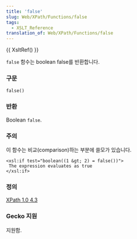 ```yaml
---
title: 'false'
slug: Web/XPath/Functions/false
tags:
  - XSLT_Reference
translation_of: Web/XPath/Functions/false
---
```


{{ XsltRef() }}

`false` 함수는 boolean false를 반환합니다.

### 구문

```
false()
```

### 반환

Boolean `false`.

### 주의

이 함수는 비교(comparison)하는 부분에 쓸모가 있습니다.

```
<xsl:if test="boolean((1 &gt; 2) = false())">
 The expression evaluates as true
</xsl:if>
```

### 정의

[XPath 1.0 4.3](http://www.w3.org/TR/xpath#function-false)

### Gecko 지원

지원함.
